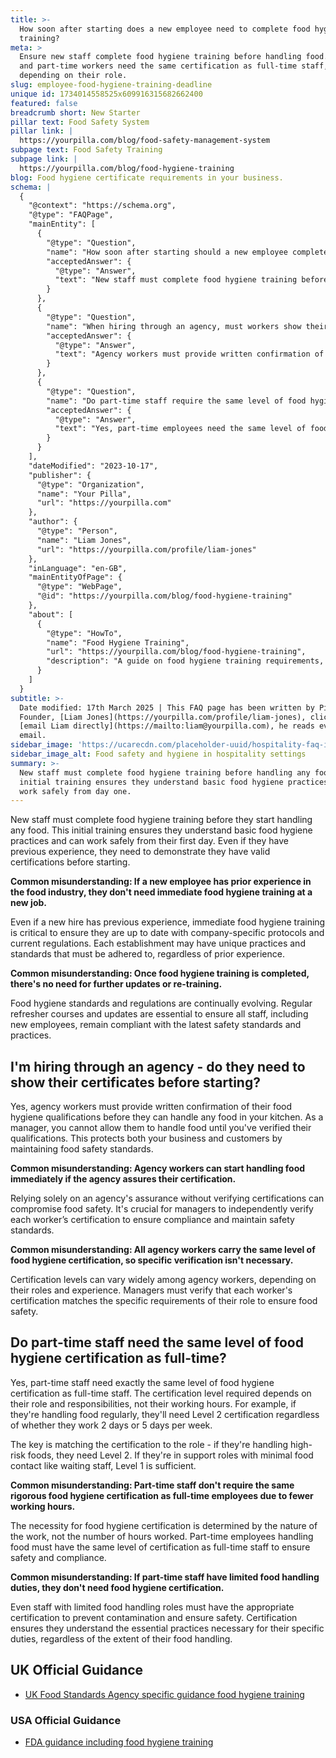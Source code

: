```yaml
---
title: >-
  How soon after starting does a new employee need to complete food hygiene
  training?
meta: >
  Ensure new staff complete food hygiene training before handling food. Agency
  and part-time workers need the same certification as full-time staff,
  depending on their role.
slug: employee-food-hygiene-training-deadline
unique id: 1734014558525x609916315682662400
featured: false
breadcrumb short: New Starter
pillar text: Food Safety System
pillar link: |
  https://yourpilla.com/blog/food-safety-management-system
subpage text: Food Safety Training
subpage link: |
  https://yourpilla.com/blog/food-hygiene-training
blog: Food hygiene certificate requirements in your business.
schema: |
  {
    "@context": "https://schema.org",
    "@type": "FAQPage",
    "mainEntity": [
      {
        "@type": "Question",
        "name": "How soon after starting should a new employee complete food hygiene training?",
        "acceptedAnswer": {
          "@type": "Answer",
          "text": "New staff must complete food hygiene training before handling any food. This initial training ensures they understand basic food hygiene practices and can work safely from day one. Even if they have prior experience, they must demonstrate they hold valid certifications before starting."
        }
      },
      {
        "@type": "Question",
        "name": "When hiring through an agency, must workers show their food hygiene certificates before starting?",
        "acceptedAnswer": {
          "@type": "Answer",
          "text": "Agency workers must provide written confirmation of their food hygiene qualifications before handling any food. As a manager, you should verify each worker’s certification to maintain food safety standards for both your business and your customers."
        }
      },
      {
        "@type": "Question",
        "name": "Do part-time staff require the same level of food hygiene certification as full-time staff?",
        "acceptedAnswer": {
          "@type": "Answer",
          "text": "Yes, part-time employees need the same level of food hygiene certification as full-time staff. The certification requirement is based on their role and responsibilities rather than the number of hours worked. For instance, if an employee handles food regularly, they require Level 2 certification, while support roles with minimal food contact may only need Level 1 certification."
        }
      }
    ],
    "dateModified": "2023-10-17",
    "publisher": {
      "@type": "Organization",
      "name": "Your Pilla",
      "url": "https://yourpilla.com"
    },
    "author": {
      "@type": "Person",
      "name": "Liam Jones",
      "url": "https://yourpilla.com/profile/liam-jones"
    },
    "inLanguage": "en-GB",
    "mainEntityOfPage": {
      "@type": "WebPage",
      "@id": "https://yourpilla.com/blog/food-hygiene-training"
    },
    "about": [
      {
        "@type": "HowTo",
        "name": "Food Hygiene Training",
        "url": "https://yourpilla.com/blog/food-hygiene-training",
        "description": "A guide on food hygiene training requirements, including what certification levels are needed for different roles in a food business."
      }
    ]
  }
subtitle: >-
  Date modified: 17th March 2025 | This FAQ page has been written by Pilla
  Founder, [Liam Jones](https://yourpilla.com/profile/liam-jones), click to
  [email Liam directly](https://mailto:liam@yourpilla.com), he reads every
  email.
sidebar_image: 'https://ucarecdn.com/placeholder-uuid/hospitality-faq-image.jpg'
sidebar_image_alt: Food safety and hygiene in hospitality settings
summary: >-
  New staff must complete food hygiene training before handling any food. This
  initial training ensures they understand basic food hygiene practices and can
  work safely from day one.
---
```

New staff must complete food hygiene training before they start handling any food. This initial training ensures they understand basic food hygiene practices and can work safely from their first day. Even if they have previous experience, they need to demonstrate they have valid certifications before starting.

**Common misunderstanding: If a new employee has prior experience in the food industry, they don't need immediate food hygiene training at a new job.**

Even if a new hire has previous experience, immediate food hygiene training is critical to ensure they are up to date with company-specific protocols and current regulations. Each establishment may have unique practices and standards that must be adhered to, regardless of prior experience.

**Common misunderstanding: Once food hygiene training is completed, there's no need for further updates or re-training.**

Food hygiene standards and regulations are continually evolving. Regular refresher courses and updates are essential to ensure all staff, including new employees, remain compliant with the latest safety standards and practices.

## I'm hiring through an agency - do they need to show their certificates before starting?

Yes, agency workers must provide written confirmation of their food hygiene qualifications before they can handle any food in your kitchen. As a manager, you cannot allow them to handle food until you've verified their qualifications. This protects both your business and customers by maintaining food safety standards.

**Common misunderstanding: Agency workers can start handling food immediately if the agency assures their certification.**

Relying solely on an agency's assurance without verifying certifications can compromise food safety. It's crucial for managers to independently verify each worker’s certification to ensure compliance and maintain safety standards.

**Common misunderstanding: All agency workers carry the same level of food hygiene certification, so specific verification isn't necessary.**

Certification levels can vary widely among agency workers, depending on their roles and experience. Managers must verify that each worker's certification matches the specific requirements of their role to ensure food safety.

## Do part-time staff need the same level of food hygiene certification as full-time?

Yes, part-time staff need exactly the same level of food hygiene certification as full-time staff. The certification level required depends on their role and responsibilities, not their working hours. For example, if they're handling food regularly, they'll need Level 2 certification regardless of whether they work 2 days or 5 days per week.

The key is matching the certification to the role - if they're handling high-risk foods, they need Level 2. If they're in support roles with minimal food contact like waiting staff, Level 1 is sufficient.

**Common misunderstanding: Part-time staff don't require the same rigorous food hygiene certification as full-time employees due to fewer working hours.**

The necessity for food hygiene certification is determined by the nature of the work, not the number of hours worked. Part-time employees handling food must have the same level of certification as full-time staff to ensure safety and compliance.

**Common misunderstanding: If part-time staff have limited food handling duties, they don't need food hygiene certification.**

Even staff with limited food handling roles must have the appropriate certification to prevent contamination and ensure safety. Certification ensures they understand the essential practices necessary for their specific duties, regardless of the extent of their food handling.

## UK Official Guidance

-   [UK Food Standards Agency specific guidance food hygiene training](https://www.food.gov.uk/business-guidance/food-hygiene-for-your-business?utm_source=chatgpt.com)
    

### USA Official Guidance

-   [FDA guidance including food hygiene training](https://www.fda.gov/food/retail-food-protection/retail-food-industryregulatory-assistance-training)
